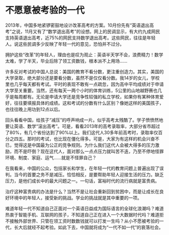 # 不愿意被考验的一代

2013年，中国多地紧锣密鼓地设计改革高考的方案。10月份先有“英语退出高考”之说，11月又有了“数学退出高考”的设想。网上的民调显示，有大约九成网民支持英语退出高考，近75%的网民支持数学退出高考。这些网民，往往是年轻人。说这些民调多少反映了年轻一代的意见，恐怕并不过分。 

拥护这些“改革”的年轻人，理由也是叹为观止：英语半天学不会，浪费精力！数学太难，学了半天，毕业后除了领工资数钱，根本派不上用场…… 

许多反对考试的中国人总说：美国的教育不看分数，更注重创造力。其实，美国的大学录取，绝大部分还是要看分数，虽然不是仅仅看分数。我14岁的女儿，学校里也几乎每天都有考试。平时的表现不敢有一点疏忽，因为高中平均成绩对于申请大学至关重要。当然，还有每天一两个小时的体育训练，5公里的山地越野赛也几乎是每周都有。无论是申请大学还是竞争性较强的私立学校，如果你有某种体育爱好，往往要填报具体的成绩。这和考试的分数有什么区别？像她这样的美国孩子，也往往晚上用功到12点以后。 

回头看看中国，给孩子“减压”的呼声响成一片。似乎高考太残酷了。学子愤愤然地要让英语、数学“滚出高考”。可是，看看2013年的高考录取率，大部分省市超过了80%，有几个省份达到了90%以上。我们这代人30多年前高考时，录取率仅百分之四五。那时的考试，也比现在僵化得多。可是，大家为有这样的机会兴奋不已，觉得这是中国最为公正的竞争规则。为什么我们这代人会被大得多的压力激励，而不是吓倒？现在这代人，面对那么一点点压力就叫苦不迭，乃至不停地怪罪环境、制度、家庭、运气……就是不怪罪自己？ 

在我看来，中国的公众，包括家长和学生，在年轻一代的教育问题上普遍出现了误判。当今的首要之务不是减压。恰恰相反，是要帮助年轻人迎接生活的压力。缺乏压力，是他们成长中的最大问题之一。一句话，富裕时代的流行病就是富贵病。 

治疗这种富贵病的办法是什么？当然不是让社会重新回到贫困中，而是让成长在良好环境中的年轻人，接受新的挑战。学业的挑战就是其中重要的一项。 

难道年轻一代不知道自己正面对一个英语日益成为国际语言的全球化浪潮吗？难道热衷于智能手机、互联网的孩子，不知道自己正在进入一个大数据时代吗？难道拒不接触外部世界、只管在领工资时数数钱就可以打发一生吗？从小不愿被考验的一代，长大后就经不起考验。如此下去，中国就将成为“一代不如一代”的衰落社会。